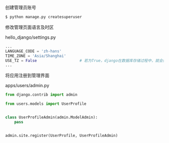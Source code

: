 创建管理员账号

```bash
$ python manage.py createsuperuser
```



修改管理页面语言及时区

hello_django/settings.py

```python
...
LANGUAGE_CODE = 'zh-hans'
TIME_ZONE = 'Asia/Shanghai'
USE_TZ = False                   # 若为True，django在数据库存储过程中，就会使用UTC的时间
...
```



将应用注册到管理界面

apps/users/admin.py

```python
from django.contrib import admin

from users.models import UserProfile


class UserProfileAdmin(admin.ModelAdmin):
    pass


admin.site.register(UserProfile, UserProfileAdmin)
```

